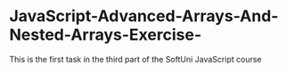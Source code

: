 # JavaScript-Advanced-Arrays-And-Nested-Arrays-Exercise-
This is the first task in the third part of the SoftUni JavaScript course
